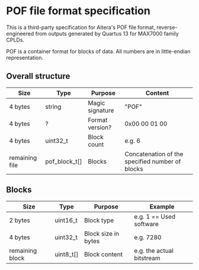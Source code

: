 # POF file format specification

This is a third-party specification for Altera's POF file format,
reverse-engineered from outputs generated by Quartus 13 for MAX7000 family CPLDs.

POF is a container format for blocks of data.
All numbers are in little-endian representation.

## Overall structure

| Size | Type | Purpose | Content |
| -- | -- | -- | -- |
| 4 bytes | string | Magic signature | "POF" |
| 4 bytes | ? | Format version? | 0x00 00 01 00 |
| 4 bytes | uint32_t | Block count | e.g. 6 |
| remaining file| pof_block_t[] | Blocks | Concatenation of the specified number of blocks |

## Blocks

| Size | Type | Purpose | Example |
| -- | -- | -- | -- |
| 2 bytes | uint16_t | Block type | e.g. 1 == Used software |
| 4 bytes | uint32_t | Block size in bytes | e.g. 7280 |
| remaining block | uint8_t[] | Block content | e.g. the actual bitstream |

